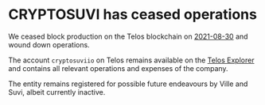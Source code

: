 # CRYPTOSUVI has ceased operations
We ceased block production on the Telos blockchain on [2021-08-30](https://explorer.telos.net/transaction/44f5aa496d0386d3d3a2a4052ece906f39a3ea4c93ab687270a80d55f6700619) and wound down operations.

The account `cryptosuviio` on Telos remains available on the [Telos Explorer](https://explorer.telos.net/account/cryptosuviio) and contains all relevant operations and expenses of the company.

The entity remains registered for possible future endeavours by Ville and Suvi, albeit currently inactive.